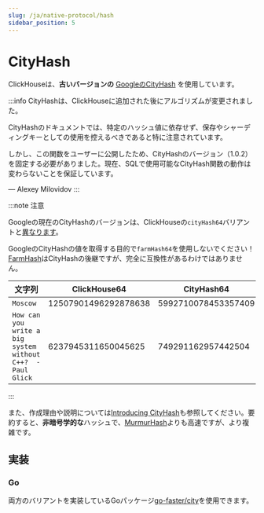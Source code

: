 ```yaml
---
slug: /ja/native-protocol/hash
sidebar_position: 5
---
```


# CityHash

ClickHouseは、**古いバージョンの** [GoogleのCityHash](https://github.com/google/cityhash) を使用しています。

:::info
CityHashは、ClickHouseに追加された後にアルゴリズムが変更されました。

CityHashのドキュメントでは、特定のハッシュ値に依存せず、保存やシャーディングキーとしての使用を控えるべきであると特に注意されています。

しかし、この関数をユーザーに公開したため、CityHashのバージョン（1.0.2）を固定する必要がありました。現在、SQLで使用可能なCityHash関数の動作は変わらないことを保証しています。

— Alexey Milovidov
:::

:::note 注意

Googleの現在のCityHashのバージョンは、ClickHouseの`cityHash64`バリアントと[異なります](https://github.com/ClickHouse/ClickHouse/issues/8354)。

GoogleのCityHashの値を取得する目的で`farmHash64`を使用しないでください！[FarmHash](https://opensource.googleblog.com/2014/03/introducing-farmhash.html)はCityHashの後継ですが、完全に互換性があるわけではありません。

| 文字列                                                     | ClickHouse64         | CityHash64          | FarmHash64           |
|------------------------------------------------------------|----------------------|---------------------|----------------------|
| `Moscow`                                                   | 12507901496292878638 | 5992710078453357409 | 5992710078453357409  |
| `How can you write a big system without C++?  -Paul Glick` | 6237945311650045625  | 749291162957442504  | 11716470977470720228 |

:::

また、作成理由や説明については[Introducing CityHash](https://opensource.googleblog.com/2011/04/introducing-cityhash.html)も参照してください。要約すると、**非暗号学的な**ハッシュで、[MurmurHash](http://en.wikipedia.org/wiki/MurmurHash)よりも高速ですが、より複雑です。

## 実装

### Go

両方のバリアントを実装しているGoパッケージ[go-faster/city](https://github.com/go-faster/city)を使用できます。

